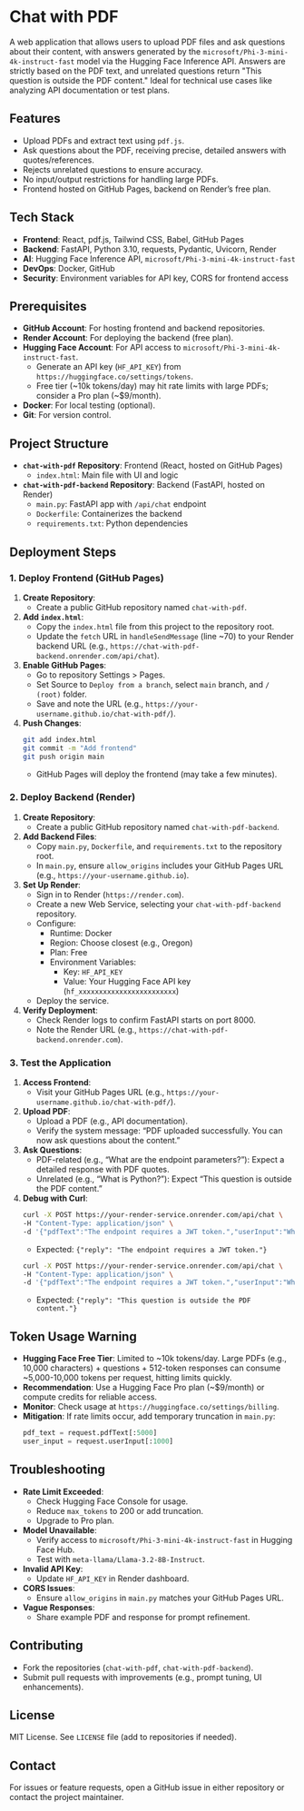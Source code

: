 # Chat with PDF

A web application that allows users to upload PDF files and ask questions about their content, with answers generated by the `microsoft/Phi-3-mini-4k-instruct-fast` model via the Hugging Face Inference API. Answers are strictly based on the PDF text, and unrelated questions return "This question is outside the PDF content." Ideal for technical use cases like analyzing API documentation or test plans.

## Features
- Upload PDFs and extract text using `pdf.js`.
- Ask questions about the PDF, receiving precise, detailed answers with quotes/references.
- Rejects unrelated questions to ensure accuracy.
- No input/output restrictions for handling large PDFs.
- Frontend hosted on GitHub Pages, backend on Render’s free plan.

## Tech Stack
- **Frontend**: React, pdf.js, Tailwind CSS, Babel, GitHub Pages
- **Backend**: FastAPI, Python 3.10, requests, Pydantic, Uvicorn, Render
- **AI**: Hugging Face Inference API, `microsoft/Phi-3-mini-4k-instruct-fast`
- **DevOps**: Docker, GitHub
- **Security**: Environment variables for API key, CORS for frontend access

## Prerequisites
- **GitHub Account**: For hosting frontend and backend repositories.
- **Render Account**: For deploying the backend (free plan).
- **Hugging Face Account**: For API access to `microsoft/Phi-3-mini-4k-instruct-fast`.
  - Generate an API key (`HF_API_KEY`) from `https://huggingface.co/settings/tokens`.
  - Free tier (~10k tokens/day) may hit rate limits with large PDFs; consider a Pro plan (~$9/month).
- **Docker**: For local testing (optional).
- **Git**: For version control.

## Project Structure
- **`chat-with-pdf` Repository**: Frontend (React, hosted on GitHub Pages)
  - `index.html`: Main file with UI and logic
- **`chat-with-pdf-backend` Repository**: Backend (FastAPI, hosted on Render)
  - `main.py`: FastAPI app with `/api/chat` endpoint
  - `Dockerfile`: Containerizes the backend
  - `requirements.txt`: Python dependencies

## Deployment Steps

### 1. Deploy Frontend (GitHub Pages)
1. **Create Repository**:
   - Create a public GitHub repository named `chat-with-pdf`.
2. **Add `index.html`**:
   - Copy the `index.html` file from this project to the repository root.
   - Update the `fetch` URL in `handleSendMessage` (line ~70) to your Render backend URL (e.g., `https://chat-with-pdf-backend.onrender.com/api/chat`).
3. **Enable GitHub Pages**:
   - Go to repository Settings > Pages.
   - Set Source to `Deploy from a branch`, select `main` branch, and `/ (root)` folder.
   - Save and note the URL (e.g., `https://your-username.github.io/chat-with-pdf/`).
4. **Push Changes**:
   ```bash
   git add index.html
   git commit -m "Add frontend"
   git push origin main
   ```
   - GitHub Pages will deploy the frontend (may take a few minutes).

### 2. Deploy Backend (Render)
1. **Create Repository**:
   - Create a public GitHub repository named `chat-with-pdf-backend`.
2. **Add Backend Files**:
   - Copy `main.py`, `Dockerfile`, and `requirements.txt` to the repository root.
   - In `main.py`, ensure `allow_origins` includes your GitHub Pages URL (e.g., `https://your-username.github.io`).
3. **Set Up Render**:
   - Sign in to Render (`https://render.com`).
   - Create a new Web Service, selecting your `chat-with-pdf-backend` repository.
   - Configure:
     - Runtime: Docker
     - Region: Choose closest (e.g., Oregon)
     - Plan: Free
     - Environment Variables:
       - Key: `HF_API_KEY`
       - Value: Your Hugging Face API key (`hf_xxxxxxxxxxxxxxxxxxxxxxxx`)
   - Deploy the service.
4. **Verify Deployment**:
   - Check Render logs to confirm FastAPI starts on port 8000.
   - Note the Render URL (e.g., `https://chat-with-pdf-backend.onrender.com`).

### 3. Test the Application
1. **Access Frontend**:
   - Visit your GitHub Pages URL (e.g., `https://your-username.github.io/chat-with-pdf/`).
2. **Upload PDF**:
   - Upload a PDF (e.g., API documentation).
   - Verify the system message: “PDF uploaded successfully. You can now ask questions about the content.”
3. **Ask Questions**:
   - PDF-related (e.g., “What are the endpoint parameters?”): Expect a detailed response with PDF quotes.
   - Unrelated (e.g., “What is Python?”): Expect “This question is outside the PDF content.”
4. **Debug with Curl**:
   ```bash
   curl -X POST https://your-render-service.onrender.com/api/chat \
   -H "Content-Type: application/json" \
   -d '{"pdfText":"The endpoint requires a JWT token.","userInput":"What does the endpoint need?"}'
   ```
   - Expected: `{"reply": "The endpoint requires a JWT token."}`
   ```bash
   curl -X POST https://your-render-service.onrender.com/api/chat \
   -H "Content-Type: application/json" \
   -d '{"pdfText":"The endpoint requires a JWT token.","userInput":"What is Java?"}'
   ```
   - Expected: `{"reply": "This question is outside the PDF content."}`

## Token Usage Warning
- **Hugging Face Free Tier**: Limited to ~10k tokens/day. Large PDFs (e.g., 10,000 characters) + questions + 512-token responses can consume ~5,000-10,000 tokens per request, hitting limits quickly.
- **Recommendation**: Use a Hugging Face Pro plan (~$9/month) or compute credits for reliable access.
- **Monitor**: Check usage at `https://huggingface.co/settings/billing`.
- **Mitigation**: If rate limits occur, add temporary truncation in `main.py`:
  ```python
  pdf_text = request.pdfText[:5000]
  user_input = request.userInput[:1000]
  ```

## Troubleshooting
- **Rate Limit Exceeded**:
  - Check Hugging Face Console for usage.
  - Reduce `max_tokens` to 200 or add truncation.
  - Upgrade to Pro plan.
- **Model Unavailable**:
  - Verify access to `microsoft/Phi-3-mini-4k-instruct-fast` in Hugging Face Hub.
  - Test with `meta-llama/Llama-3.2-8B-Instruct`.
- **Invalid API Key**:
  - Update `HF_API_KEY` in Render dashboard.
- **CORS Issues**:
  - Ensure `allow_origins` in `main.py` matches your GitHub Pages URL.
- **Vague Responses**:
  - Share example PDF and response for prompt refinement.

## Contributing
- Fork the repositories (`chat-with-pdf`, `chat-with-pdf-backend`).
- Submit pull requests with improvements (e.g., prompt tuning, UI enhancements).

## License
MIT License. See `LICENSE` file (add to repositories if needed).

## Contact
For issues or feature requests, open a GitHub issue in either repository or contact the project maintainer.
